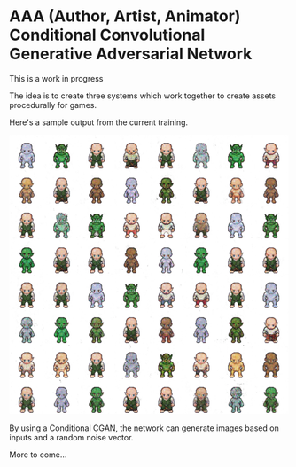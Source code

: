 # AAA (Author, Artist, Animator) Conditional Convolutional Generative Adversarial Network

This is a work in progress

The idea is to create three systems which work together to create assets procedurally for games.

Here's a sample output from the current training.

![Example output](./assets/example.png)

By using a Conditional CGAN, the network can generate images based on inputs and a random noise vector.

More to come...
